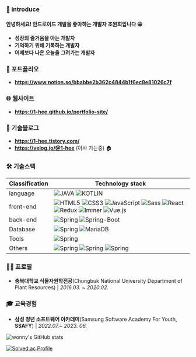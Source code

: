 ### 📝 introduce
#### 안녕하세요! 안드로이드 개발을 좋아하는 개발자 조원희입니다 😀

- **성장의 즐거움을 아는 개발자**
- **기억하기 위해 기록하는 개발자**
- **어제보다 나은 오늘을 그려가는 개발자**

### 📔 포트폴리오
- **https://www.notion.so/bbabbe2b362c4844b1f6ec8e81026c7f**

### 🌐 웹사이트
- **https://1-hee.github.io/portfolio-site/**


### 📝 기술블로그
- **https://1-hee.tistory.com/**
- **https://velog.io/@1-hee** (이사 가는중) 🏠
### 🛠  기술스택

|Classification|Technology stack|
|---|---|
|language|![JAVA](https://img.shields.io/badge/JAVA-F7DF1E?style=for-the-badge&logoColor=white) ![KOTLIN](https://img.shields.io/badge/Kotlin-7F52FF?style=for-the-badge&logo=Kotlin&logoColor=white)
|front-end|![HTML5](https://img.shields.io/badge/HTML5-E34F26?style=for-the-badge&logo=HTML5&logoColor=white) ![CSS3](https://img.shields.io/badge/CSS3-1572B6?style=for-the-badge&logo=CSS3&logoColor=white) ![JavaScript](https://img.shields.io/badge/JavaScript-F7DF1E?style=for-the-badge&logo=JavaScript&logoColor=white) ![Sass](https://img.shields.io/badge/Sass-CC6699?style=for-the-badge&logo=Sass&logoColor=white) ![React](https://img.shields.io/badge/React-61DAFB?style=for-the-badge&logo=React&logoColor=white) ![Redux](https://img.shields.io/badge/Redux-764ABC?style=for-the-badge&logo=Redux&logoColor=white) ![Immer](https://img.shields.io/badge/Immer-00E7C3?style=for-the-badge&logo=Immer&logoColor=white) ![Vue.js](https://img.shields.io/badge/Vue.js-4FC08D?style=for-the-badge&logo=Vue.js&logoColor=white)|
|back-end|![Spring](https://img.shields.io/badge/Spring-6DB33F?style=for-the-badge&logo=Spring&logoColor=white) ![Spring-Boot](https://img.shields.io/badge/SpringBoot-6DB33F?style=for-the-badge&logo=SpringBoot&logoColor=white)|
| Database  | ![Spring](https://img.shields.io/badge/MySQL-4479A1?style=for-the-badge&logo=MySQL&logoColor=white) ![MariaDB](https://img.shields.io/badge/MariaDB-003545?style=for-the-badge&logo=MariaDB&logoColor=white)|
| Tools | ![Spring](https://img.shields.io/badge/AndroidStudio-3DDC84?style=for-the-badge&logo=AndroidStudio&logoColor=white) |
| Others | ![Spring](https://img.shields.io/badge/ApacheTomcat-F8DC75?style=for-the-badge&logo=ApacheTomcat&logoColor=white) ![Spring](https://img.shields.io/badge/GitHub-181717?style=for-the-badge&logo=GitHub&logoColor=white) ![Spring](https://img.shields.io/badge/Git-F05032?style=for-the-badge&logo=Git&logoColor=white)|


### 🙋‍♂️ 프로필
- **충북대학교 식물자원학전공**(Chungbuk National University Department of Plant Resources) | *2016.03. ~ 2020.02.*

### 🎓 교육경험
- **삼성 청년 소프트웨어 아카데미**(Samsung Software Academy For Youth, **SSAFY**) | *2022.07.~ 2023. 06.*

![wonny's GitHub stats](https://github-readme-stats.vercel.app/api?username=1-Hee&show_icons=true&theme=dark)

[![Solved.ac Profile](http://mazassumnida.wtf/api/v2/generate_badge?boj=onehee1079)](https://solved.ac/onehee1079/)
